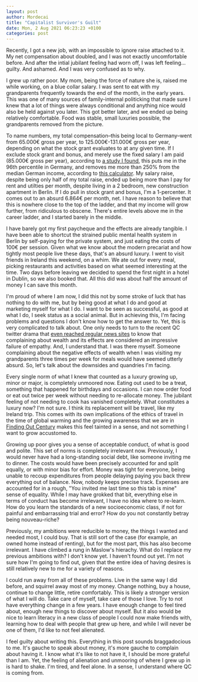 ```yaml
---
layout: post
author: Mordecai
title: "Capitalist Survivor's Guilt"
date: Mon, 2 Aug 2021 06:23:23 +0100
categories: post
---
```


Recently, I got a new job, with an impossible to ignore raise attached to it. My
net compensation about doubled, and I was not exactly uncomfortable before. And
after the intial jubilant feeling had worn off, I was left
feeling... guilty. And ashamed. And I was very confused as to why.

I grew up rather poor. My mom, being the force of nature she is, raised me while
working, on a blue collar salary. I was sent to eat with my grandparents
frequently towards the end of the month, in the early years. This was one of
many sources of family-internal politicking that made sure I knew that a lot of
things were always conditional and anything nice would also be held against you
later. This got better later, and we ended up being relatively comfortable. Food
was stable, small luxuries possible, the grandparents removed from the picture.

To name numbers, my total compensation–this being local to Germany–went from
65.000€ gross per year, to 125.000€-131.000€ gross per year, depending on what
the stock grant evaluates to at any given time. If I exclude stock grant and
bonus, and merely use the fixed salary I am paid (85.000€ gross per year),
according to [a study I found][study], this puts me in the 96th percentile in
Germany, and removes me more than 250% from the median German income, according
to [this calculator][calc]. My salary raise, despite being only half of my total
raise, ended up being more than I pay for rent and utilties per month, despite
living in a 2 bedroom, new construction apartment in Berlin. If I do pull in
stock grant and bonus, I'm a 1-percenter. It comes out to an absurd 6.864€ per
month, net. I have reason to believe that this is nowhere close to the top of
the ladder, and that my income will grow further, from ridiculous to
obscene. There's entire levels above me in the career ladder, and I started
barely in the middle.

I have barely got my first paycheque and the effects are already tangible. I
have been able to shortcut the strained public mental health system in Berlin by
self-paying for the private system, and just eating the costs of 100€ per
session. Given what we know about the modern precariat and how tightly most
people live these days, that's an absurd luxury. I went to visit friends in
Ireland this weekend, on a whim. We ate out for every meal, picking restaurants
and activities based on what seemed interesting at the time. Two days before
leaving we decided to spend the first night in a hotel in Dublin, so we also
booked that. All this did was about half the amount of money I can save this
month.

I'm proud of where I am now, I did this not by some stroke of luck that has
nothing to do with me, but by being good at what I do and good at marketing
myself for what I do. I want to be seen as successful, as good at what I do, I
seek status as a social animal. But in achieving this, I'm facing problems and
questions I don't know how to get the answer to. Yet, this is very complicated
to talk about. One only needs to turn to the recent QC twitter drama that [even
reached regular news sites][qc-link] to know that complaining about wealth and
its effects are considered an impressive failure of empathy. And, I understand
that. I was there myself. Someone complaining about the negative effects of
wealth when I was visiting my grandparents three times per week for meals would
have seemed utterly absurd. So, let's talk about the downsides and quandries I'm
facing.

Every single norm of what I knew that counted as a luxury growing up, minor or
major, is completely unmoored now. Eating out used to be a treat, something that
happened for birthdays and occasions. I can now order food or eat out twice per
week without needing to re-allocate money. The jubilant feeling of not needing
to cook has vanished completely. What constitutes a luxury now? I'm not sure. I
think its replacement will be travel, like my Ireland trip. This comes with its
own implications of the ethics of travel in the time of global warming and the
growing awareness that we are in [Finding Out Century][finding-out-twitter]
makes this feel tainted in a sense, and not something I want to grow accustomed
to.

Growing up poor gives you a sense of acceptable conduct, of what is good and
polite. This set of norms is completely irrelevant now. Previously, I would
never have had a long-standing social debt, like someone inviting me to
dinner. The costs would have been precisely accounted for and split equally, or
with minor bias for effort. Money was tight for everyone, being unable to recoup
expenditures from people delaying paying you back threw everything out of
balance. Now, nobody keeps precise track. Expenses are accounted for in a rough,
"You invited me last time so this tab is mine" sense of equality. While I
may have grokked that bit, everything else in terms of conduct has become
irrelevant, I have no idea where to re-learn. How do you learn the standards of
a new socioeconomic class, if not for painful and embarrassing trial and error?
How do you not constantly betray being nouveau-riche?

Previously, my ambitions were reducible to money, the things I wanted and needed
most, I could buy. That is still sort of the case (for example, an owned home
instead of renting), but for the most part, this has also become
irrelevant. I have climbed a rung in Maslow's hierachy. What do I replace my
previous ambitions with? I don't know yet. I haven't found out yet. I'm not sure
how I'm going to find out, given that the entire idea of having desires is still
relatively new to me for a variety of reasons.

I could run away from all of these problems. Live in the same way I did before,
and squirrel away most of my money. Change nothing, buy a house, continue to
change little, retire comfortably. This is likely a stronger version of what I
will do. Take care of myself, take care of those I love. Try to not have
everything change in a few years. I have enough change to feel tired about,
enough new things to discover about myself. But it also would be nice to learn
literacy in a new class of people I could now make friends with, learning how to
deal with people that grew up here, and while I will never be one of them, I'd
like to not feel alienated.

I feel guilty about writing this. Everything in this post sounds braggadocious
to me. It's gauche to speak about money, it's more gauche to complain about
having it. I know what it's like to not have it, I should be more grateful than
I am. Yet, the feeling of alienation and unmooring of where I grew up in is hard
to shake. I'm tired, and feel alone. In a sense, I understand where QC is coming
from.

[study]: https://www.iwkoeln.de/studien/judith-niehues-maximilian-stockhausen-einkommensverteilung-nach-soziooekonomischen-teilgruppen-437725.html
[calc]: https://www.iwkoeln.de/presse/multimedia/judith-niehues-wie-arm-oder-reich-waeren-sie-in-anderen-laendern-europas.html
[qc-link]: https://www.newsweek.com/twitter-thread-about-acid-trip-sparks-internet-backlash-1610675
[finding-out-twitter]: https://twitter.com/merman_melville/status/1364000670760669184?lang=en
